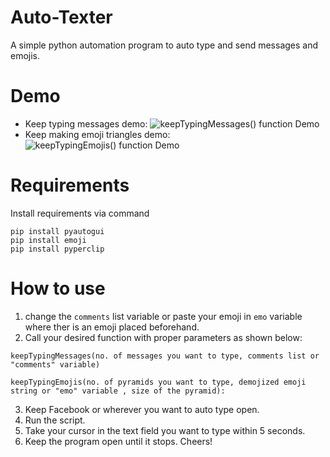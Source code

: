 # Auto-Texter

A simple python automation program to auto type and send messages and emojis.

# Demo

- Keep typing messages demo:
  ![keepTypingMessages() function Demo](demo/comments.gif)
- Keep making emoji triangles demo:
  ![keepTypingEmojis() function Demo](demo/emojis.gif)

# Requirements

Install requirements via command

```
pip install pyautogui
pip install emoji
pip install pyperclip
```

# How to use

1. change the `comments` list variable or paste your emoji in `emo` variable where ther is an emoji placed beforehand.
2. Call your desired function with proper parameters as shown below:

```
keepTypingMessages(no. of messages you want to type, comments list or "comments" variable)
```

```
keepTypingEmojis(no. of pyramids you want to type, demojized emoji string or "emo" variable , size of the pyramid):
```

3. Keep Facebook or wherever you want to auto type open.
4. Run the script.
5. Take your cursor in the text field you want to type within 5 seconds.
6. Keep the program open until it stops. Cheers!
